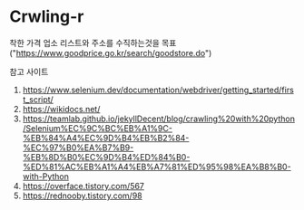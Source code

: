 # Crwling-r
착한 가격 업소 리스트와 주소를 수직하는것을 목표 ("https://www.goodprice.go.kr/search/goodstore.do")

참고 사이트
1. https://www.selenium.dev/documentation/webdriver/getting_started/first_script/
2. https://wikidocs.net/
3. https://teamlab.github.io/jekyllDecent/blog/crawling%20with%20python/Selenium%EC%9C%BC%EB%A1%9C-%EB%84%A4%EC%9D%B4%EB%B2%84-%EC%97%B0%EA%B7%B9-%EB%8D%B0%EC%9D%B4%ED%84%B0-%ED%81%AC%EB%A1%A4%EB%A7%81%ED%95%98%EA%B8%B0-with-Python
4. https://overface.tistory.com/567
5. https://rednooby.tistory.com/98
